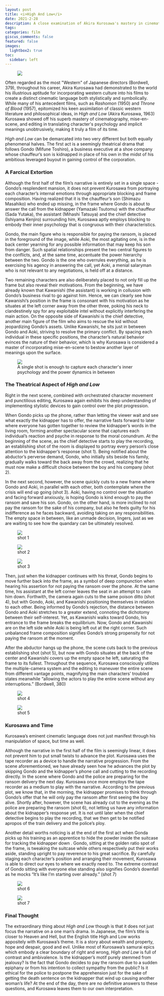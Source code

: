 ```yaml
---
layout: post
title: <i>High And Low</i>
date: 2021-2-28
description: A close examination of Akira Kurosawa's mastery in cinematography and mise-en-scene
tags:
categories: film
giscus_comments: false
featured: false
images:
  lightbox2: true
toc:
  sidebar: left
---
```


<div class="l-body-outset">
  <div class="row mt-3">
      <div class="col-sm mt-3 mt-md-0">
          <figure>
            <a href="{{ site.baseurl }}/assets/img/img4film/hal_poster.png" data-lightbox="kurosawa">
              <img src="{{ site.baseurl }}/assets/img/img4film/hal_poster.png" class="img-fluid rounded z-depth-1" />
            </a>
          </figure>
      </div> 
      <div class="col-sm mt-3 mt-md-0">
        Often regarded as the most "Western" of Japanese directors (Bordwell, 379), throughout his career, Akira Kurosawa had demonstrated to the world his illustrious aptitude for incorporating western culture into his films to create a distinct cinematic language both stylistically and symbolically. While many of his antecedent films, such as <i>Rashomon</i> (1950) and <i>Throne of Blood</i> (1957), epitomized his keen assimilation of classic western literature and philosophical ideas, in <i>High and Low</i> (Akira Kurosawa, 1963) Kurosawa showed off his superb mastery of cinematography, mise-en-scene, and editing in translating character's psychology and implicit meanings unobtrusively, making it truly a film of its time.
      </div>
  </div>
</div>


*High and Low* can be demarcated into two very different but both equally phenomenal halves. The first act is a seemingly theatrical drama that follows Gondo (Mifune Toshiro), a business executive at a shoe company whose chauffeur’s son is kidnapped in place of his own in the midst of his ambitious leveraged buyout in gaining control of the corporation.

### A Farcical Extortion

Although the first half of the film’s narrative is entirely set in a single space - Gondo’s resplendent mansion, it does not prevent Kurosawa from portraying each character’s internal emotions through appropriate blocking and frame composition. Having realized that it is the chauffeur’s son (Shimazu Masahiko) who ended up missing, in the frame where Gondo is about to answer the call from the kidnapper (Yamazaki Tsutomu) with the chauffeur (Sada Yutaka), the assistant (Mihashi Tatsuya) and the chief detective (Ishiyama Kenjiro) surrounding him, Kurosawa aptly employs blocking to embody their inner psychology that is congruous with their characteristics.

Gondo, the main figure who is responsible for paying the ransom, is placed in the foreground of the image, while Aoki, the most agitating one, is in the back center yearning for any possible information that may keep his son from danger. Such spatial relationships present the two central figures to the conflicts, and, at the same time, accentuate the power hierarchy between the two. Gondo is the one who overrules everything, as he is exercising his agency in answering the call, yet Aoki, a menial salaryman who is not relevant to any negotiations, is held off at a distance.

Two remaining characters are also deliberately placed to not only fill up the frame but also reveal their motivations. From the beginning, we have already known that Kawanishi (the assistant) is working in collusion with Gondo’s business rival to go against him. Hence, we can clearly see how Kawanishi’s position in the frame is consonant with his motivation as he situates at the left corner away from the other three, poking his neck to clandestinely spy for any exploitable intel without explicitly interfering the main action. On the opposite side of Kawanishi is the chief detective, another main figure of the film who aims to rescue the kid without jeopardizing Gondo’s assets. Unlike Kawanishi, he sits just in between Gondo and Aoki, striving to resolve the primary conflict. By spacing each individual in these specific positions, the character’s natural behavior evinces the nature of their behavior, which is why Kurosawa is considered a master of incorporating mise-en-scene to bestow another layer of meanings upon the surface.

<div class="l-body">
  <div class="row mt-3">
    <div class="col-sm mt-3 mt-md-0">
      <figure>
        <a href="{{ site.baseurl }}/assets/img/img4film/hal_1.png" data-lightbox="cat_1">
          <img src="{{ site.baseurl }}/assets/img/img4film/hal_1.png" class="img-fluid rounded z-depth-1" />
        </a>
        <figcaption class="caption">
          A single shot is enough to capture each character's inner psychology and the power dynamics in between
        </figcaption>
      </figure>
    </div>
  </div>
</div>

### The Theatrical Aspect of *High and Low*

Right in the next scene, combined with orchestrated character movement and punctilious editing, Kurosawa again exhibits his deep understanding of implementing stylistic devices to gain control over the plot progression.

When Gondo picks up the phone, rather than letting the viewer wait and see what exactly the kidnapper has to offer, the narrative fasts forward to later where everyone has gotten together to review the kidnapper’s words in the living room, forming another spectacular scene that captures each individual’s reaction and psyche in response to the moral conundrum. At the beginning of the scene, as the chief detective starts to play the recording, an establishing shot of the room is displayed to portray every person’s close attention to the kidnapper’s response (shot 1). Being notified about the abductor’s perverse demand, Gondo, who initially sits beside his family, gradually walks toward the back away from the crowd, realizing that he must now make a difficult choice between the boy and his company (shot 2).

In the next second, however, the scene quickly cuts to a new frame where Gondo and Aoki, in parallel with each other, both contemplate where the crisis will end up going (shot 3). Aoki, having no control over the situation and facing forward anxiously, is hoping Gondo is kind enough to pay the ransom and save his son. Gondo, on the other hand, is more inclined to not pay the ransom for the sake of his company, but also he feels guilty for his indifference as he faces backward, avoiding taking on any responsibilities. The empty space in between, like an unmade decision, lingers, just as we are waiting to see how the quandary can be ultimately resolved.

<div class="l-body">
  <div class="row mt-3">
    <div class="col-sm mt-3 mt-md-0">
      <figure>
        <a href="{{ site.baseurl }}/assets/img/img4film/hal_2.png" data-lightbox="cat_2">
          <img src="{{ site.baseurl }}/assets/img/img4film/hal_2.png" class="img-fluid rounded z-depth-1" />
        </a>
        <figcaption class="caption">
          shot 1
        </figcaption>
      </figure>
    </div>
    <div class="col-sm mt-3 mt-md-0">
      <figure>
        <a href="{{ site.baseurl }}/assets/img/img4film/hal_3.png" data-lightbox="cat_2">
          <img src="{{ site.baseurl }}/assets/img/img4film/hal_3.png" class="img-fluid rounded z-depth-1" />
        </a>
        <figcaption class="caption">
          shot 2
        </figcaption>
      </figure>
    </div>
    <div class="col-sm mt-3 mt-md-0">
      <figure>
        <a href="{{ site.baseurl }}/assets/img/img4film/hal_4.png" data-lightbox="cat_2">
          <img src="{{ site.baseurl }}/assets/img/img4film/hal_4.png" class="img-fluid rounded z-depth-1" />
        </a>
        <figcaption class="caption">
          shot 3
        </figcaption>
      </figure>
    </div>
  </div>
</div>

Then, just when the kidnapper continues with his threat, Gondo begins to move further back into the frame, as a symbol of deep compunction when hearing his assertion for not paying the ransom over the phone. At the same time, his assistant at the left corner leaves the seat in an attempt to calm him down. Forthwith, the camera again cuts to the same poison ditto (shot 4), but with Gondo, Aoki, and Kawanishi positioning themselves in relation to each other. Being informed by Gondo’s rejection, the distance between Gondo and Aoki stretches to a greater extend, connoting the dichotomy between their self-interest. Yet, as Kawanishi walks toward Gondo, his entrance to the frame breaks the equilibrium. Now, Gondo and Kawanishi are on the left side while Aoki is being left out at the right corner. Such unbalanced frame composition signifies Gondo’s strong propensity for not paying the ransom at the moment.

After the abductor hangs up the phone, the scene cuts back to the previous establishing shot (shot 5), but now with Gondo situates at the back of the center and Kawanishi covers up the empty space he left, saturating the frame to its fullest. Throughout the sequence, Kurosawa consciously utilizes the multiple-camera system and the editing to maneuver the entire scene from different vantage points, magnifying the main characters’ troubled states meanwhile “allowing the actors to play the entire scene without any interruptions.” (Bordwell, 380)

<div class="l-body">
  <div class="row mt-3">
    <div class="col-sm mt-3 mt-md-0">
      <figure>
        <a href="{{ site.baseurl }}/assets/img/img4film/hal_5.png" data-lightbox="cat_3">
          <img src="{{ site.baseurl }}/assets/img/img4film/hal_5.png" class="img-fluid rounded z-depth-1" />
        </a>
        <figcaption class="caption">
          shot 4
        </figcaption>
      </figure>
    </div>
    <div class="col-sm mt-3 mt-md-0">
      <figure>
        <a href="{{ site.baseurl }}/assets/img/img4film/hal_6.png" data-lightbox="cat_3">
          <img src="{{ site.baseurl }}/assets/img/img4film/hal_6.png" class="img-fluid rounded z-depth-1" />
        </a>
        <figcaption class="caption">
          shot 5
        </figcaption>
      </figure>
    </div>
  </div>
</div>


### Kurosawa and Time

Kurosawa’s eminent cinematic language does not just manifest through his manipulation of space, but time as well.

Although the narrative in the first half of the film is seemingly linear, it does not prevent him to put small twists to advance the plot. Kurosawa uses the tape recorder as a device to handle the narrative progression. From the scene aforementioned, we have already seen how he advances the plot by skipping Gondo and the kidnapper’s phone call and cutting to the recording directly. In the scene where Gondo and the police are preparing for the ransom delivery the next day. Kurosawa once more employs the tape recorder as a medium to play with the narrative. According to the previous plot, we know that, in the morning, the kidnapper promises to think through Gondo’s offer that he will only pay the ransom after first seeing the boy alive. Shortly after, however, the scene has already cut to the evening as the police are preparing the ransom (shot 6), not letting us have any information about the kidnapper’s response yet. It is not until later when the chief detective begins to play the recording, that we then get to be notified apropos of the train delivery and the police’s ploy.

Another detail worths noticing is at the end of the first act when Gonda picks up his training as an apprentice to hide the powder inside the suitcase for tracking the kidnapper down . Gondo, sitting at the golden ratio spot of the frame, is tweaking the suitcase while others respectively put their works aside, standing upright to pay reverence to his great sacrifice. By carefully staging each character’s position and arranging their movement, Kurosawa is able to direct our eyes to where we exactly need to. The extreme contrast of Gondo sitting with everyone else standing also signifies Gondo’s downfall as he mocks “It’s like I’m starting over already.” (shot 7)

<div class="l-body">
  <div class="row mt-3">
    <div class="col-sm mt-3 mt-md-0">
      <figure>
        <a href="{{ site.baseurl }}/assets/img/img4film/hal_7.png" data-lightbox="cat_4">
          <img src="{{ site.baseurl }}/assets/img/img4film/hal_7.png" class="img-fluid rounded z-depth-1" />
        </a>
        <figcaption class="caption">
          shot 6
        </figcaption>
      </figure>
    </div>
    <div class="col-sm mt-3 mt-md-0">
      <figure>
        <a href="{{ site.baseurl }}/assets/img/img4film/hal_8.png" data-lightbox="cat_4">
          <img src="{{ site.baseurl }}/assets/img/img4film/hal_8.png" class="img-fluid rounded z-depth-1" />
        </a>
        <figcaption class="caption">
          shot 7
        </figcaption>
      </figure>
    </div>
  </div>
</div>

### Final Thought

The extraordinary thing about *High and Low* though is that it does not just focus the narrative on a one man’s drama. In Japanese, the film’s title is closer to Heaven and Hell, but the English title High and Low works appositely with Kurosawa’s theme. It is a story about wealth and property, hope and despair, good and evil. Unlike most of Kurosawa’s samurai epics which embody a clear boundary of right and wrong, *High and Low* is full of contrast and ambivalence. Is the kidnapper’s motif purely stemmed from jealousy? Is the fact that Gondo decides to pay the ransom due to a sudden epiphany or from his intention to collect sympathy from the public? Is it ethical for the police to postpone the apprehension just for the sake of getting the death sentence on the kidnapper that wind up causing another woman’s life? At the end of the day, there are no definitive answers to these questions, and Kurosawa leaves them to our own interpretation.

